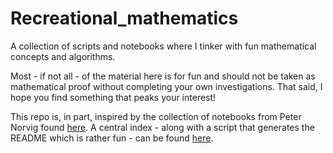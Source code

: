 # Recreational_mathematics
A collection of scripts and notebooks where I tinker with fun mathematical concepts and algorithms.

Most - if not all - of the material here is for fun and should not be taken as mathematical  proof
without completing your own investigations. That said, I hope you find something that peaks your
interest!

This repo is, in part, inspired by the collection of notebooks from Peter Norvig found [here](http://norvig.com/ipython/README.html).
A central index - along with a script that generates the README which is rather fun - can be found [here](http://norvig.com/ipython/).

